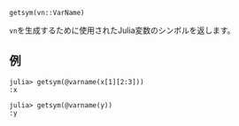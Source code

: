 ```
getsym(vn::VarName)
```

`vn`を生成するために使用されたJulia変数のシンボルを返します。

## 例

```jldoctest
julia> getsym(@varname(x[1][2:3]))
:x

julia> getsym(@varname(y))
:y
```
